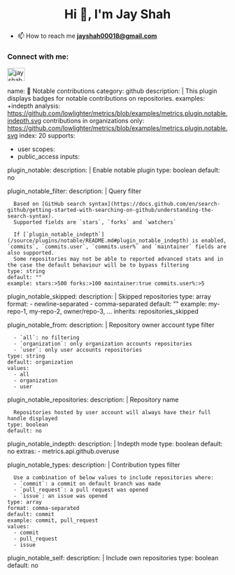 <h1 align="center">Hi 👋, I'm Jay Shah</h1>
<h3 align="center"></h3>

- 📫 How to reach me **jayshah00018@gmail.com**

<h3 align="left">Connect with me:</h3>
<p align="left">
<a href="https://linkedin.com/in/jayshah018/" target="blank"><img align="center" src="https://raw.githubusercontent.com/rahuldkjain/github-profile-readme-generator/master/src/images/icons/Social/linked-in-alt.svg" alt="jayshah018/" height="30" width="40" /></a>
</p>
 

name: 🎩 Notable contributions
category: github
description: |
  This plugin displays badges for notable contributions on repositories.
examples:
  +indepth analysis: https://github.com/lowlighter/metrics/blob/examples/metrics.plugin.notable.indepth.svg
  contributions in organizations only: https://github.com/lowlighter/metrics/blob/examples/metrics.plugin.notable.svg
index: 20
supports:
  - user
scopes:
  - public_access
inputs:

  plugin_notable:
    description: |
      Enable notable plugin
    type: boolean
    default: no

  plugin_notable_filter:
    description: |
      Query filter

      Based on [GitHub search syntax](https://docs.github.com/en/search-github/getting-started-with-searching-on-github/understanding-the-search-syntax).
      Supported fields are `stars`, `forks` and `watchers`

      If [`plugin_notable_indepth`](/source/plugins/notable/README.md#plugin_notable_indepth) is enabled, `commits`, `commits.user`, `commits.user%` and `maintainer` fields are also supported.
      Some repositories may not be able to reported advanced stats and in the case the default behaviour will be to bypass filtering
    type: string
    default: ""
    example: stars:>500 forks:>100 maintainer:true commits.user%:>5

  plugin_notable_skipped:
    description: |
      Skipped repositories
    type: array
    format: 
      - newline-separated
      - comma-separated
    default: ""
    example: my-repo-1, my-repo-2, owner/repo-3, ...
    inherits: repositories_skipped

  plugin_notable_from:
    description: |
      Repository owner account type filter

      - `all`: no filtering
      - `organization`: only organization accounts repositories
      - `user`: only user accounts repositories
    type: string
    default: organization
    values:
      - all
      - organization
      - user

  plugin_notable_repositories:
    description: |
      Repository name

      Repositories hosted by user account will always have their full handle displayed
    type: boolean
    default: no

  plugin_notable_indepth:
    description: |
      Indepth mode
    type: boolean
    default: no
    extras:
      - metrics.api.github.overuse

  plugin_notable_types:
    description: |
      Contribution types filter

      Use a combination of below values to include repositories where:
      - `commit`: a commit on default branch was made
      - `pull_request`: a pull request was opened
      - `issue`: an issue was opened
    type: array
    format: comma-separated
    default: commit
    example: commit, pull_request
    values:
      - commit
      - pull_request
      - issue

  plugin_notable_self:
    description: |
      Include own repositories
    type: boolean
    default: no

